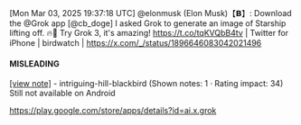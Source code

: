 [Mon Mar 03, 2025 19:37:18 UTC] @elonmusk (Elon Musk)【𝗕】: Download the @Grok app [@cb_doge] I asked Grok to generate an image of Starship lifting off. 🔥🚀 Try Grok 3, it's amazing! https://t.co/tqKVQbB4tv | Twitter for iPhone | birdwatch | https://x.com/_/status/1896646083042021496

#### MISLEADING

[[view note]](https://x.com/i/birdwatch/n/1896764195938709927) - intriguing-hill-blackbird (Shown notes: 1 · Rating impact: 34)
Still not available on Android 

https://play.google.com/store/apps/details?id=ai.x.grok
